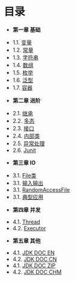 目录
===
* **第一章 基础**
 - 1.1. [变量](Chapter01/1.1-variable.md)
 - 1.2. [常量](Chapter01/1.2-const.md)
 - 1.3. [字符串](Chapter01/1.3-string.md)
 - 1.4. [数组](Chapter01/1.4-array.md)
 - 1.5. [枚举](Chapter01/1.5-enum.md)
 - 1.6. [泛型](Chapter01/1.6-generics.md)
 - 1.7. [容器](Chapter01/1.7-containor.md)
* **第二章 进阶**
 - 2.1. [继承](Chapter02/2.1-extend.md)
 - 2.2. [多态](Chapter02/2.1-polymorphism.md)
 - 2.3. [接口](Chapter02/2.1-inteface.md)
 - 2.4. [内部类](Chapter02/2.1-inner-class.md)
 - 2.5. [异常处理](Chapter02/2.1-exception.md)
 - 2.6. [Junit](Chapter02/2.1-junit.md)
* **第三章 IO**
 - 3.1. [File类](Chapter03/3.1-file.md)
 - 3.1. [输入输出](Chapter03/3.2-io.md)
 - 3.1. [RandomAccessFile](Chapter03/3.3-randomaccessfile.md)
 - 3.1. [典型应用](Chapter03/3.4-example.md)
* **第四章 并发**
 - 4.1. [Thread](Chapter04/4.1-thread.md)
 - 4.2. [Executor](Chapter04/4.2-executor.md)
* **第五章 其他**
 - 4.1. [JDK DOC EN](http://java.sun.com/javase/6/docs/)
 - 4.2. [JDK DOC CN](http://download.java.net/jdk/jdk-api-localizations/jdk-api-zh-cn/publish/1.6.0/html/zh_CN/api/index.html)
 - 4.1. [JDK DOC ZIP](http://download.java.net/jdk/jdk-api-localizations/jdk-api-zh-cn/publish/1.6.0/html_zh_CN.zip)
 - 4.2. [JDK DOC  CHM](http://download.java.net/jdk/jdk-api-localizations/jdk-api-zh-cn/publish/1.6.0/chm/JDK_API_1_6_zh_CN.CHM)
